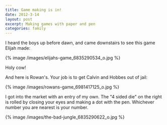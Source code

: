 ```yaml
---
title: Game making is in!
date: 2012-3-14
layout: post
excerpt: Making games with paper and pen
categories: family
---
```


I heard the boys up before dawn, and came downstairs to see this game
Elijah made:
  
  
{% image /images/elijahs-game_6835290534_o.jpg %}
  
Holy cow!
  
  
And here is Rowan's. Your job is to get Calvin and Hobbes out of jail:
  
  
{% image /images/rowans-game_6981417125_o.jpg %}
  
  
I got into the market with an entry of my own. The "4 sided die" on the
right is rolled by closing your eyes and making a dot with the pen. Whichever
number you are nearest is your number.
  
  
{% image /images/the-bad-jungle_6835290622_o.jpg %}
